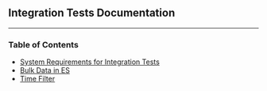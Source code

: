## Integration Tests Documentation

***

### Table of Contents
* [System Requirements for Integration Tests](/docs/development/integration-tests/docker-elastic-dependencies.md)
* [Bulk Data in ES](/docs/development/integration-tests/bulk-data.md)
* [Time Filter](/docs/development/integration-tests/time-filter.md)
